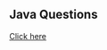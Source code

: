 ## Java Questions

[Click here](https://stackjava.com/uncategorized/phong-van-vi-tri-lap-trinh-vien-java.html)
